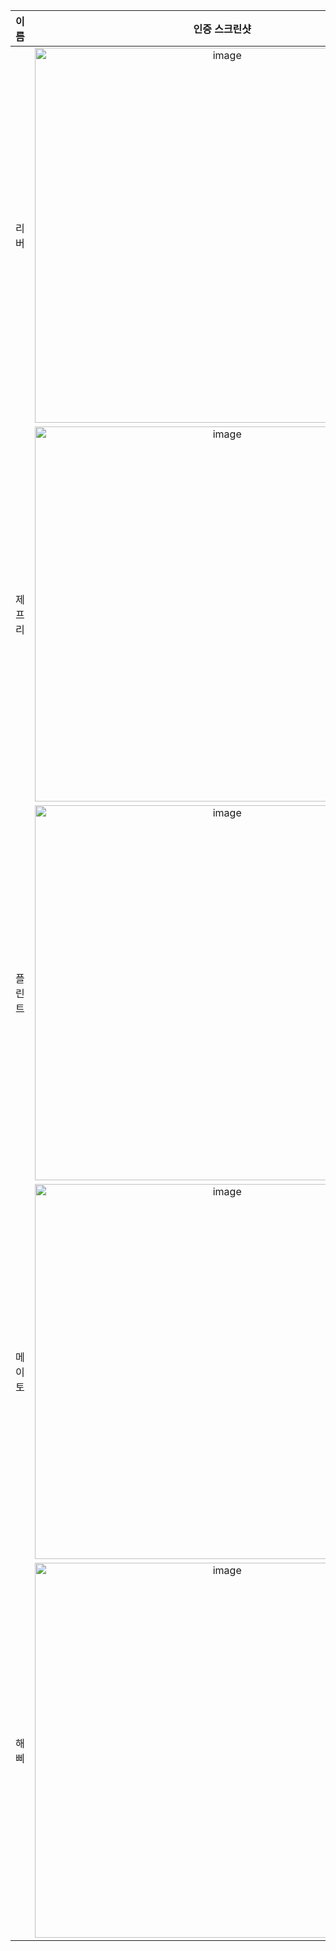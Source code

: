 | **이름** | **인증 스크린샷** |
|:--------:|:-----------------:|
| 리버   | <img width="600" alt="image" src="https://github.com/user-attachments/assets/1f31f6d2-50c9-402b-bcfb-d7569e841588" /> |
| 제프리 | <img width="600" alt="image" src="https://github.com/user-attachments/assets/466c057b-59c8-4366-8445-5f92f55f4d04" /> |
| 플린트 | <img width="600" alt="image" src="https://github.com/user-attachments/assets/b23eb9a7-ef4c-4144-a8b0-ed4a6e33bb1f" /> |
| 메이토 | <img width="600" alt="image" src="https://github.com/user-attachments/assets/b23eb9a7-ef4c-4144-a8b0-ed4a6e33bb1f" /> |
| 해삐 | <img width="600" alt="image" src="https://github.com/user-attachments/assets/cab94cf5-03d7-4f05-bc8f-759011a6d61c" /> |
